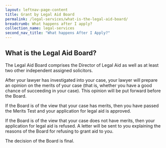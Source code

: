 ```yaml
---
layout: leftnav-page-content
title: Grant by Legal Aid Board
permalink: /legal-services/what-is-the-legal-aid-board/
breadcrumb: What happens after I apply?
collection_name: legal-services
second_nav_title: "What happens After I Apply?"
---
```


What is the Legal Aid Board?
---

The Legal Aid Board comprises the Director of Legal Aid as well as at least two other independent assigned solicitors.

After your lawyer has investigated into your case, your lawyer will prepare an opinion on the merits of your case (that is, whether you have a good chance of succeeding in your case). This opinion will be put forward before the Board.

If the Board is of the view that your case has merits, then you have passed the Merits Test and your application for legal aid is approved.

If the Board is of the view that your case does not have merits, then your application for legal aid is refused. A letter will be sent to you explaining the reasons of the Board for refusing to grant aid to you.

The decision of the Board is final.
